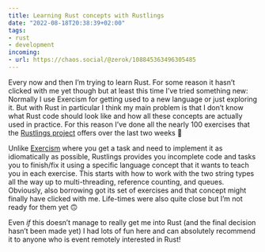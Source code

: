 ```yaml
---
title: Learning Rust concepts with Rustlings
date: "2022-08-18T20:38:39+02:00"
tags:
- rust
- development
incoming:
- url: https://chaos.social/@zerok/108845363496305485  
---
```


Every now and then I’m trying to learn Rust. For some reason it hasn’t clicked with me yet though but at least this time I’ve tried something new: Normally I use Exercism for getting used to a new language or just exploring it. But with Rust in particular I think my main problem is that I don’t know what Rust code should look like and how all these concepts are actually used in practice. For this reason I’ve done all the nearly 100 exercises that the [Rustlings project](https://github.com/rust-lang/rustlings) offers over the last two weeks 🙂

Unlike [Exercism](https://exercism.org/tracks/rust) where you get a task and need to implement it as idiomatically as possible, Rustlings provides you incomplete code and tasks you to finish/fix it using a specific language concept that it wants to teach you in each exercise. This starts with how to work with the two string types all the way up to multi-threading, reference counting, and queues. Obviously, also borrowing got its set of exercises and that concept might finally have clicked with me. Life-times were also quite close but I’m not ready for them yet 🙃

Even *if* this doesn’t manage to really get me into Rust (and the final decision hasn’t been made yet) I had lots of fun here and can absolutely recommend it to anyone who is event remotely interested in Rust!
